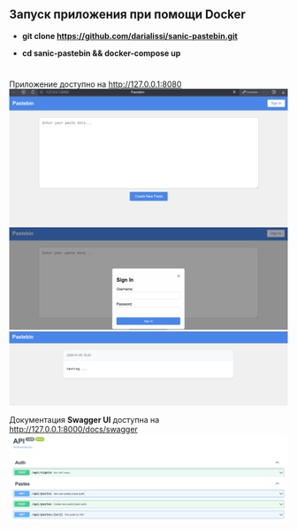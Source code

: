 ## Запуск приложения при помощи Docker

- **git clone <https://github.com/darialissi/sanic-pastebin.git>**

- **cd sanic-pastebin && docker-compose up**

#
Приложение доступно на <http://127.0.0.1:8080>
![Pastebin-index](app.png)
![Pastebin-signin](app-1.png)
![Pastebin-sample](app-2.png)

Документация **Swagger UI** доступна на <http://127.0.0.1:8000/docs/swagger>
![Swagger](docs.png)